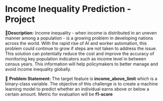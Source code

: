 # Income Inequality Prediction - Project
🧾**Description:** Income inequality - when income is distributed in an uneven manner among a population - is a growing problem in developing nations across the world. With the rapid rise of AI and worker automation, this problem could continue to grow if steps are not taken to address the issue. This solution can potentially reduce the cost and improve the accuracy of monitoring key population indicators such as income level in between census years. This information will help policymakers to better manage and avoid income inequality globally.

🧭 **Problem Statement:** The target feature is **income_above_limit** which is a binary-class variable. The objective of this challenge is to create a machine learning model to predict whether an individual earns above or below a certain amount. Metric for evaluation will be **f1-score**
